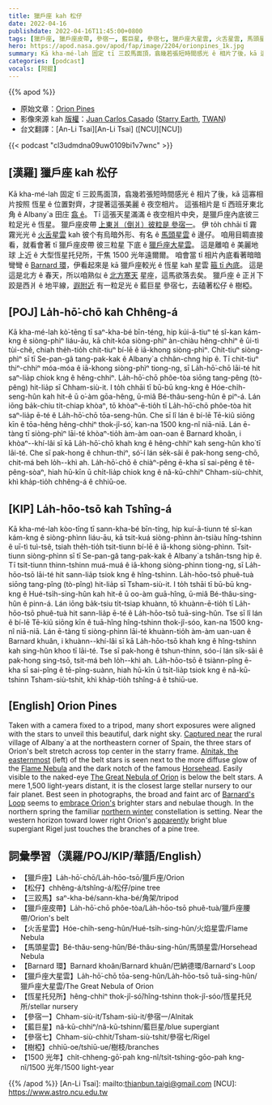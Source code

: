```yaml
---
title: 獵戶座 kah 松仔
date: 2022-04-16
publishdate: 2022-04-16T11:45:00+0800
tags: [獵戶座, 獵戶座皮帶, 參宿一, 藍巨星, 參宿七, 獵戶座大星雲, 火舌星雲, 馬頭星雲, Barnard 環, 樹椏]
hero: https://apod.nasa.gov/apod/fap/image/2204/orionpines_1k.jpg
summary: Kā kha-mé-lah 固定 tī 三跤馬面頂，翕幾若張短時間感光 ê 相片了後，kā 這寡相片按照 恆星 ê 位置對齊，才提著這張美麗 ê 夜空相片。
categories: [podcast]
vocals: [阿錕]
---
```


{{% apod %}}

- 原始文章：[Orion Pines](https://apod.nasa.gov/apod/ap220416.html)
- 影像來源 kah [版權][copyright]：[Juan Carlos Casado](https://www.twanight.org/casado) ([Starry Earth](https://www.flickr.com/photos/starryearth/albums/), [TWAN](https://www.twanight.org))
- 台文翻譯：[An-Li Tsai][An-Li Tsai] ([NCU][NCU])

{{< podcast "cl3udmdna09uw0109bi1v7wnc" >}}

## [漢羅] 獵戶座 kah 松仔
Kā kha-mé-lah 固定 tī 三跤馬面頂，翕幾若張短時間感光 ê 相片了後，kā 這寡相片按照 恆星 ê 位置對齊，才提著這張美麗 ê 夜空相片。
這張相片是 tī 西班牙東北角 ê Albany`a 田庄 [翕 ê][Captured near]。
Tī 這張天星滿滿 ê 夜空相片中央，是獵戶座內底彼三粒足光 ê 恆星。
獵戶座皮帶 [上東爿（倒爿）彼粒是 參宿一][Alnitak, the easternmost]。
伊 to̍h chhāi tī 霧霧光光 ê [火舌星雲][Flame Nebula t] kah 彼个有烏暗外形、有名 ê [馬頭星雲][Horsehead] ê 邊仔。
咱用目睭直接看，就看會著 tī 獵戶座皮帶 彼三粒星 下底 ê [獵戶座大星雲][The Great Nebula of Orion]。
這是離咱 ê 美麗地球 上近 ê 大型恆星托兒所，干焦 1500 光年遠爾爾。
咱會當 tī 相片內底看著暗暗彎彎 ê [Barnard 環][Barnard's Loop]，伊看起來是 kā 獵戶座較光 ê 恆星 kah 星雲 [箍 tī 內底][embrace Orion's]。
這是這是北方 ê 春天，所以咱熟似 ê [北方寒天][northern winter] 星座，這馬欲落去矣。
獵戶座 ê 正爿下跤是西爿 ê 地平線，[遐附近][apparently] 有一粒足光 ê 藍巨星 參宿七，去磕著松仔 ê 樹椏。

## [POJ] La̍h-hō͘-chō kah Chhêng-á
Kā kha-mé-lah kò͘-tēng tī saⁿ-kha-bé bīn-téng, hip kúi-ā-tiuⁿ té sî-kan kám-kng ê siòng-phìⁿ liáu-āu, kā chit-kóa siòng-phìⁿ àn-chiàu hêng-chhiⁿ ê ūi-tì tùi-chê, chiah the̍h-tio̍h chit-tiuⁿ bí-lē ê iā-khong siòng-phìⁿ.
Chit-tiuⁿ siòng-phìⁿ sī tī Se-pan-gâ tang-pak-kak ê Albany`a chhân-chng hip ê.
Tī chit-tiuⁿ thiⁿ-chhiⁿ móa-móa ê iā-khong siòng-phìⁿ tiong-ng, sī La̍h-hō͘-chō lāi-té hit saⁿ-lia̍p chiok kng ê hêng-chhiⁿ.
La̍h-hō͘-chō phôe-tòa siōng tang-pêng (tò-pêng) hit-lia̍p sī Chham-siù-it.
I to̍h chhāi tī bū-bū kng-kng ê Hóe-chi̍h-seng-hûn kah hit-ê ū o͘-àm gōa-hêng, ū-miâ Bé-thâu-seng-hûn ê piⁿ-á.
Lán iōng ba̍k-chiu ti̍t-chiap khòaⁿ, tō khòaⁿ-ē-tio̍h tī La̍h-hō͘-chō phôe-tòa hit saⁿ-lia̍p ē-té ê La̍h-hō͘-chō tōa-seng-hûn.
Che sī lî lán ê bí-lē Tē-kiû siōng kīn ê tōa-hêng hêng-chhiⁿ thok-jî-só͘, kan-na 1500 kng-nî niā-niā.
Lán ē-tàng tī siòng-phìⁿ lāi-té khòaⁿ-tio̍h àm-àm oan-oan ê Barnard khoân, i khòaⁿ--khí-lâi sī kā La̍h-hō͘-chō khah kng ê hêng-chhiⁿ kah seng-hûn kho͘ tī lāi-té.
Che sī pak-hong ê chhun-thiⁿ, só͘-í lán se̍k-sāi ê pak-hong seng-chō, chit-má beh lo̍h--khì ah.
La̍h-hō͘-chō ê chiàⁿ-pêng ē-kha sī sai-pêng ê tē-pêng-sòaⁿ, hiah hū-kīn ū chi̍t-lia̍p chiok kng ê nâ-kū-chhiⁿ Chham-siù-chhit, khì kha̍p-tio̍h chhêng-á ê chhiū-oe.

## [KIP] La̍h-hōo-tsō kah Tshîng-á
Kā kha-mé-lah kòo-tīng tī sann-kha-bé bīn-tíng, hip kuí-ā-tiunn té sî-kan kám-kng ê siòng-phìnn liáu-āu, kā tsit-kuá siòng-phìnn àn-tsiàu hîng-tshinn ê uī-tì tuì-tsê, tsiah the̍h-tio̍h tsit-tiunn bí-lē ê iā-khong siòng-phìnn.
Tsit-tiunn siòng-phìnn sī tī Se-pan-gâ tang-pak-kak ê Albany`a tshân-tsng hip ê.
Tī tsit-tiunn thinn-tshinn muá-muá ê iā-khong siòng-phìnn tiong-ng, sī La̍h-hōo-tsō lāi-té hit sann-lia̍p tsiok kng ê hîng-tshinn.
La̍h-hōo-tsō phuê-tuà siōng tang-pîng (tò-pîng) hit-lia̍p sī Tsham-siù-it.
I to̍h tshāi tī bū-bū kng-kng ê Hué-tsi̍h-sing-hûn kah hit-ê ū oo-àm guā-hîng, ū-miâ Bé-thâu-sing-hûn ê pinn-á.
Lán iōng ba̍k-tsiu ti̍t-tsiap khuànn, tō khuànn-ē-tio̍h tī La̍h-hōo-tsō phuê-tuà hit sann-lia̍p ē-té ê La̍h-hōo-tsō tuā-sing-hûn.
Tse sī lî lán ê bí-lē Tē-kiû siōng kīn ê tuā-hîng hîng-tshinn thok-jî-sóo, kan-na 1500 kng-nî niā-niā.
Lán ē-tàng tī siòng-phìnn lāi-té khuànn-tio̍h àm-àm uan-uan ê Barnard khuân, i khuànn--khí-lâi sī kā La̍h-hōo-tsō khah kng ê hîng-tshinn kah sing-hûn khoo tī lāi-té.
Tse sī pak-hong ê tshun-thinn, sóo-í lán si̍k-sāi ê pak-hong sing-tsō, tsit-má beh lo̍h--khì ah.
La̍h-hōo-tsō ê tsiànn-pîng ē-kha sī sai-pîng ê tē-pîng-suànn, hiah hū-kīn ū tsi̍t-lia̍p tsiok kng ê nâ-kū-tshinn Tsham-siù-tshit, khì kha̍p-tio̍h tshîng-á ê tshiū-ue.

## [English] Orion Pines
Taken with a camera fixed to a tripod, many short exposures were aligned with the stars to unveil this beautiful, dark night sky.
[Captured near][Captured near] the rural village of Albany`a at the northeastern corner of Spain, the three stars of Orion's belt stretch across top center in the starry frame.
[Alnitak, the easternmost][Alnitak, the easternmost] (left) of the belt stars is seen next to the more diffuse glow of the [Flame Nebula][Flame Nebula e] and the dark notch of the famous [Horsehead][Horsehead].
Easily visible to the naked-eye [The Great Nebula of Orion][The Great Nebula of Orion] is below the belt stars.
A mere 1,500 light-years distant, it is the closest large stellar nursery to our fair planet.
Best seen in photographs, the broad and faint arc of [Barnard's Loop][Barnard's Loop] seems to [embrace Orion's][embrace Orion's] brighter stars and nebulae though.
In the northern spring the familiar [northern winter][northern winter] constellation is setting.
Near the western horizon toward lower right Orion's [apparently][apparently] bright blue supergiant Rigel just touches the branches of a pine tree.

## 詞彙學習（漢羅/POJ/KIP/華語/English）
- 【獵戶座】La̍h-hō͘-chō/La̍h-hōo-tsō/獵戶座/Orion
- 【松仔】chhêng-á/tshîng-á/松仔/pine tree
- 【三跤馬】saⁿ-kha-bé/sann-kha-bé/角架/tripod
- 【獵戶座皮帶】La̍h-hō͘-chō phôe-tòa/La̍h-hōo-tsō phuê-tuà/獵戶座腰帶/Orion's belt
- 【火舌星雲】Hóe-chi̍h-seng-hûn/Hué-tsi̍h-sing-hûn/火焰星雲/Flame Nebula
- 【馬頭星雲】Bé-thâu-seng-hûn/Bé-thâu-sing-hûn/馬頭星雲/Horsehead Nebula
- 【Barnard 環】Barnard khoân/Barnard khuân/巴納德環/Barnard's Loop
- 【獵戶座大星雲】La̍h-hō͘-chō tōa-seng-hûn/La̍h-hōo-tsō tuā-sing-hûn/獵戶座大星雲/The Great Nebula of Orion
- 【恆星托兒所】hêng-chhiⁿ thok-jî-só͘/hîng-tshinn thok-jî-sóo/恆星托兒所/stellar nursery
- 【參宿一】Chham-siù-it/Tsham-siù-it/參宿一/Alnitak
- 【藍巨星】nâ-kū-chhiⁿ/nâ-kū-tshinn/藍巨星/blue supergiant
- 【參宿七】Chham-siù-chhit/Tsham-siù-tshit/參宿七/Rigel
- 【樹椏】chhiū-oe/tshiū-ue/樹枝/branches
- 【1500 光年】chi̍t-chheng-gō͘-pah kng-nî/tsi̍t-tshing-gōo-pah kng-nî/1500 光年/1500 light-year


{{% /apod %}}
[An-Li Tsai]: mailto:thianbun.taigi@gmail.com
[NCU]: https://www.astro.ncu.edu.tw

[copyright]: https://apod.nasa.gov/apod/fap/lib/about_apod.html#srapply

[Captured near]:https://www.darksky.org/our-work/conservation/idsp/parks/albanya/
[Alnitak, the easternmost]:https://apod.nasa.gov/apod/ap171123.html
[Flame Nebula e]:https://apod.nasa.gov/apod/ap210412.html
[Flame Nebula t]:https://apod.tw/daily/20210412/
[Horsehead]:https://apod.nasa.gov/apod/ap081126.html
[The Great Nebula of Orion]:https://www.nasa.gov/image-feature/a-peek-inside-the-orion-nebula
[Barnard's Loop]:https://arxiv.org/abs/1103.2789
[embrace Orion's]:https://apod.nasa.gov/apod/ap190821.html
[northern winter]:https://apod.nasa.gov/apod/ap201225.html
[apparently]:https://apod.nasa.gov/apod/ap200919.html
